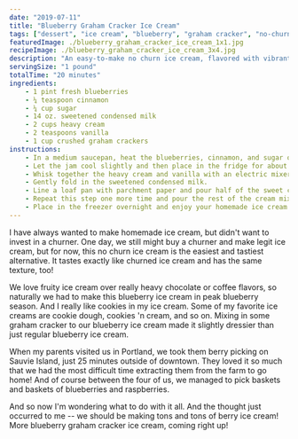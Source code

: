 ```yaml
---
date: "2019-07-11"
title: "Blueberry Graham Cracker Ice Cream"
tags: ["dessert", "ice cream", "blueberry", "graham cracker", "no-churn"]
featuredImage: ./blueberry_graham_cracker_ice_cream_1x1.jpg
recipeImage: ./blueberry_graham_cracker_ice_cream_3x4.jpg
description: "An easy-to-make no churn ice cream, flavored with vibrant summer blueberries and bits of graham cracker."
servingSize: "1 pound"
totalTime: "20 minutes"
ingredients:
    - 1 pint fresh blueberries
    - ¼ teaspoon cinnamon
    - ¼ cup sugar
    - 14 oz. sweetened condensed milk
    - 2 cups heavy cream
    - 2 teaspoons vanilla
    - 1 cup crushed graham crackers 
instructions:
    - In a medium saucepan, heat the blueberries, cinnamon, and sugar over medium high heat until the jam thickens and all the sugar is dissolved, about 10 minutes or so. Keep stirring constantly to avoid burning. 
    - Let the jam cool slightly and then place in the fridge for about an hour to cool completely.
    - Whisk together the heavy cream and vanilla with an electric mixer until stiff peaks form. 
    - Gently fold in the sweetened condensed milk.
    - Line a loaf pan with parchment paper and pour half of the sweet cream into the bottom of the pan. Scoop some blueberry jam and graham cracker pieces on top. Swirl around with a knife to mix and create a marbled texture. 
    - Repeat this step one more time and pour the rest of the cream mixture on top and add the rest of the blueberry jam and graham crackers on top. Swirl with a knife again.
    - Place in the freezer overnight and enjoy your homemade ice cream the next day!
---
```

I have always wanted to make homemade ice cream, but didn't want to invest in a churner. One day, we still might buy a churner and make legit ice cream, but for now, this no churn ice cream is the easiest and tastiest alternative. It tastes exactly like churned ice cream and has the same texture, too!

We love fruity ice cream over really heavy chocolate or coffee flavors, so naturally we had to make this blueberry ice cream in peak blueberry season. And I really like cookies in my ice cream. Some of my favorite ice creams are cookie dough, cookies 'n cream, and so on. Mixing in some graham cracker to our blueberry ice cream made it slightly dressier than just regular blueberry ice cream.

When my parents visited us in Portland, we took them berry picking on Sauvie Island, just 25 minutes outside of downtown. They loved it so much that we had the most difficult time extracting them from the farm to go home! And of course between the four of us, we managed to pick baskets and baskets of blueberries and raspberries.

And so now I'm wondering what to do with it all. And the thought just occurred to me -- we should be making tons and tons of berry ice cream! More blueberry graham cracker ice cream, coming right up!

